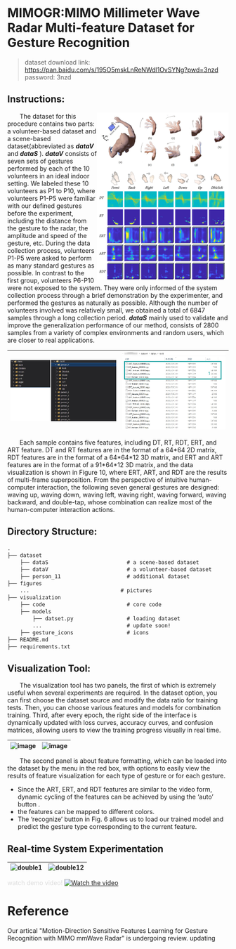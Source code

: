 # MIMOGR:MIMO Millimeter Wave Radar Multi-feature Dataset for Gesture Recognition

> dataset download link: https://pan.baidu.com/s/195O5mskLnReNWdl1OvSYNg?pwd=3nzd 
password: 3nzd 

## Instructions: 
<img align="right" width = "300" height = "380" src="figures//featureshow.png"/>

&emsp;&emsp;The dataset for this procedure contains two parts: a volunteer-based dataset and a scene-based dataset(abbreviated as __*dataV*__  and __*dataS*__ ). __*dataV*__ consists of seven sets of gestures performed by each of the 10 volunteers in an ideal indoor setting. We labeled these 10 volunteers as P1 to P10, where volunteers P1-P5 were familiar with our defined gestures before the experiment, including the distance from the gesture to the radar, the amplitude and speed of the gesture, etc. During the data collection process, volunteers P1-P5 were asked to perform as many standard gestures as possible. In contrast to the first group, volunteers P6-P10 were not exposed to the system. They were only informed of the system collection process through a brief demonstration by the experimenter, and performed the gestures as naturally as possible. Although the number of volunteers involved was relatively small, we obtained a total of 6847 samples through a long collection period. __*dataS*__ mainly used to validate and improve the generalization performance of our method, consists of 2800 samples from a variety of complex environments and random users, which are closer to real applications.

![image](figures//1.jpg)|![image](figures//2.jpg)
---|---

&emsp;&emsp;Each sample contains five features, including DT, RT, RDT, ERT, and ART feature. DT and RT features are in the format of a 64\*64 2D matrix, RDT features are in the format of a 64\*64\*12 3D matrix, and ERT and ART features are in the format of a 91\*64\*12 3D matrix, and the data visualization is shown in Figure 10, where ERT, ART, and RDT are the results of multi-frame superposition. From the perspective of intuitive human-computer interaction, the following seven general gestures are designed: waving up, waving down, waving left, waving right, waving forward, waving backward, and double-tap, whose combination can realize most of the human-computer interaction actions.

## Directory Structure:
    .
    ├── dataset                         
        ├── dataS                         # a scene-based dataset
        ├── dataV                         # a volunteer-based dataset
        ├── person_11                     # additional dataset
    ├── figures
        ...                             # pictures
    ├── visualization                   
        ├── code                          # core code
        ├── models    
            ├── datset.py                 # loading dataset          
            ...                           # update soon!
        ├── gesture_icons                 # icons
    ├── README.md
    ├── requirements.txt

## Visualization Tool:
&emsp;&emsp;The visualization tool has two panels, the first of which is extremely useful when several experiments are required. In the dataset option, you can first choose the dataset source and modify the data ratio for training tests. Then, you can choose various features and models for combination training. Third, after every epoch, the right side of the interface is dynamically updated with loss curves, accuracy curves, and confusion matrices, allowing users to view the training progress visually in real time.

![image](figures//3.gif)|![image](figures//4.gif)
---|---

&emsp;&emsp;The second panel is about feature formatting, which can be loaded into the dataset  by the menu in the red box, with options to easily view the results of feature visualization for each type of gesture or for each gesture.
+ Since the ART, ERT, and RDT features are similar to the video form, dynamic cycling of the features can be achieved by using the ‘auto’ button .
+ the features can be mapped to different colors.
+ The ‘recognize’ button in Fig. 6 allows us to load our trained model and predict the gesture type corresponding to the current feature.




## Real-time System Experimentation

![double1](https://user-images.githubusercontent.com/25380489/218654026-fd4ca34e-8813-4396-9650-58f4bc7b792d.gif)|![double12](https://user-images.githubusercontent.com/25380489/218654041-fc0fe476-398f-4f84-b2e4-881bb35e340c.gif)
---|---

<!--
![image](figures//frontback.gif) | ![image](figures//leftright.gif) | ![image](figures//updown.gif)
---|---|---
-->
<font color= #DCDCDC> watch demo video!</font>
[![Watch the video](https://user-images.githubusercontent.com/25380489/218722120-fbcdf2b3-ed1a-4e30-abc8-cc497104dc15.jpg)](https://www.bilibili.com/video/BV1ux4y157f5/)
# Reference
Our artical "Motion-Direction Sensitive Features Learning for Gesture Recognition with MIMO mmWave Radar" is undergoing review. updating
